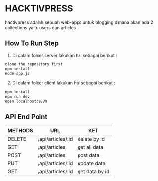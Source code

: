 # HACKTIVPRESS

hactivpress adalah sebuah web-apps untuk blogging dimana akan ada 2 collections yaitu users dan articles

## How To Run Step

1. Di dalam folder server lakukan hal sebagai berikut :

```bash
clone the repository first
npm install
node app.js
```
2. Di dalam folder client lakukan hal sebagai berikut :

```bash
npm install
npm run dev
open localhost:8080
```

## API End Point

| METHODS | URL               | KET            |
|---------|-------------------|----------------|
| DELETE  | /api/articles/:id | delete by id   |
| GET     | /api/articles     | get all data   |
| POST    | /api/articles     | post data      |
| PUT     | /api/articles/:id | update data    |
| GET     | /api/articles/:id | get data by id |
